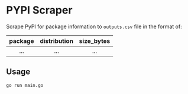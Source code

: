 # PYPI Scraper
Scrape PyPI for package information to `outputs.csv` file in the format of:

| package | distribution | size_bytes |
| :-------: | :------------: |:-----------: |
| ... | ... | ... |

## Usage
```
go run main.go
```
